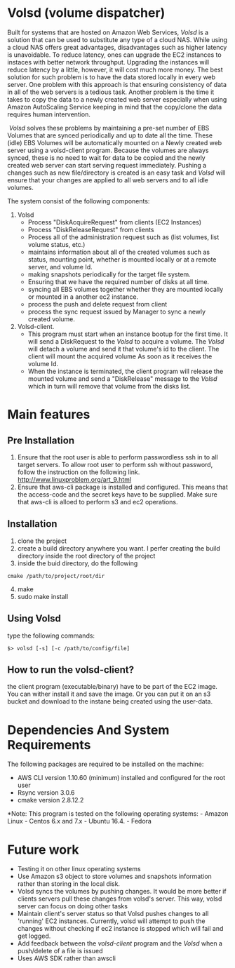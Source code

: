 # Volsd (volume dispatcher) #
  Built for systems that are hosted on Amazon Web Services, *Volsd* is a solution that can be used to substitute any type of a cloud NAS. While using a cloud NAS offers great advantages, disadvantages such as higher latency is unavoidable. To reduce latency, ones can upgrade the EC2 instances to instaces with better network throughput. Upgrading the instances will reduce latency by a little, however, it will cost much more money. The best solution for such problem is to have the data stored locally in every web server. One problem with this approach is that ensuring consistency of data in all of the web servers is a tedious task. Another problem is the time it takes to copy the data to a newly created web server especially when using Amazon AutoScaling Service keeping in mind that the copy/clone the data requires human intervention.
 
  *Volsd* solves these problems by maintaining a pre-set number of EBS Volumes that are synced periodically and up to date all the time. These (idle) EBS Volumes will be automatically mounted on a Newly created web server using a volsd-client program. Because the volumes are always synced, these is no need to wait for data to be copied and the newly created web server can start serving request immediately.  Pushing a changes such as new file/directory is created is an easy task and *Volsd* will ensure that your changes are applied to all web servers and to all idle volumes.


The system consist of the following components:
1. Volsd
   - Process "DiskAcquireRequest" from clients (EC2 Instances)
   - Process "DiskReleaseRequest" from clients
   - Process all of the administration request such as (list volumes, list volume status, etc.) 
   - maintains information about all of the created volumes such as status, mounting point, whether is mounted locally or at a remote server, and volume Id.
   - making snapshots periodically for the target file system.
   - Ensuring that we have the required number of disks at all time.
   - syncing all EBS volumes together whether they are mounted locally or mounted in a another ec2 instance. 
   - process the push and delete request from client 
   - process the sync request issued by Manager to sync a newly created volume.
2. Volsd-client.
   - This program must start when an instance bootup for the first time. It will send a DiskRequest to the *Volsd* to acquire a volume. The *Volsd* will detach a volume and send it that volume's id to the client. The client will mount the acquired volume As soon as it receives the volume Id.
   - When the instance is terminated, the client program will release the mounted volume and send a "DiskRelease" message to the *Volsd* which in turn will remove that volume from the disks list.

# Main features #
## Pre Installation ##
  1. Ensure that the root user is able to perform passwordless ssh in to all target servers. To allow root user to perform ssh without password, follow the instruction on the following link. http://www.linuxproblem.org/art_9.html
  2. Ensure that aws-cli package is installed and configured. This means that the access-code and the secret keys have to be supplied. Make sure that aws-cli is alloed to perform s3 and ec2 operations.
  
## Installation ##
  1. clone the project
  2. create a build directory anywhere you want. I perfer creating the build directory inside the root directory of the project
  3. inside the buid directory, do the following
  ```
  cmake /path/to/project/root/dir
  ```
  4. make
  5. sudo make install

## Using Volsd ##
  type the following commands:
  ```
  $> volsd [-s] [-c /path/to/config/file] 
  ```
## How to run the volsd-client? ##
  the client program (executable/binary) have to be part of the EC2 image. You can wither install it
  and save the image. Or you can put it on an s3 bucket and download to the instane being created 
  using the user-data. 
  

# Dependencies And System Requirements #
  The following packages are required to be installed on the machine:
  - AWS CLI version 1.10.60 (minimum) installed and configured for the root user
  - Rsync version 3.0.6
  - cmake version 2.8.12.2

  *Note: This program is tested on the following operating systems: 
    - Amazon Linux
    - Centos 6.x and 7.x
    - Ubuntu 16.4.
    - Fedora
    

# Future work #
  - Testing it on other linux operating systems
  - Use Amazon s3 object to store volumes and snapshots information rather than storing in the local disk.
  - Volsd syncs the volumes by pushing changes. It would be more better if clients servers pull these changes from volsd's server. This way, volsd server can focus on doing other tasks
  - Maintain client's server status so that Volsd pushes changes to all 'running' EC2 instances. Currently, volsd will attempt to push the changes without checking if ec2 instance is stopped which will fail and get logged. 
  - Add feedback between the *volsd-client* program and the *Volsd* when a push/delete of a file is issued
  - Uses AWS SDK rather than awscli
  
